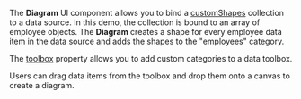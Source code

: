 The **Diagram** UI component allows you to bind a [customShapes](/Documentation/ApiReference/UI_Widgets/dxDiagram/Configuration/customShapes/) collection to a data source. In this demo, the collection is bound to an array of employee objects. The **Diagram** creates a shape for every employee data item in the data source and adds the shapes to the "employees" category.  

The [toolbox](/Documentation/ApiReference/UI_Widgets/dxDiagram/Configuration/toolbox/) property allows you to add custom categories to a data toolbox. 

Users can drag data items from the toolbox and drop them onto a canvas to create a diagram. 